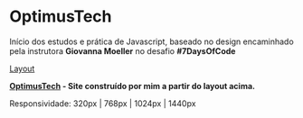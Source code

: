 # OptimusTech

Início dos estudos e prática de Javascript, baseado no design encaminhado pela instrutora **Giovanna Moeller** no desafio **#7DaysOfCode**

[Layout](https://www.figma.com/file/mm3MLozvUDGhDRTxSLlGL5/7daysOfCode-HTML-CSS?node-id=0%3A1&t=vlNYzdXH7mwmdaTz-0)

**[OptimusTech](https://viniaraujo99.github.io/OptimusTech/) - Site construído por mim a partir do layout acima.**

Responsividade: 320px | 768px | 1024px | 1440px
